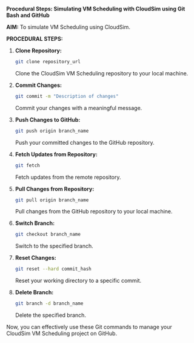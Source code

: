 **Procedural Steps: Simulating VM Scheduling with CloudSim using Git Bash and GitHub**

**AIM:**
To simulate VM Scheduling using CloudSim.

**PROCEDURAL STEPS:**

1. **Clone Repository:**
   ```bash
   git clone repository_url
   ```
   Clone the CloudSim VM Scheduling repository to your local machine.

2. **Commit Changes:**
   ```bash
   git commit -m "Description of changes"
   ```
   Commit your changes with a meaningful message.

3. **Push Changes to GitHub:**
   ```bash
   git push origin branch_name
   ```
   Push your committed changes to the GitHub repository.

4. **Fetch Updates from Repository:**
   ```bash
   git fetch
   ```
   Fetch updates from the remote repository.

5. **Pull Changes from Repository:**
   ```bash
   git pull origin branch_name
   ```
   Pull changes from the GitHub repository to your local machine.

6. **Switch Branch:**
   ```bash
   git checkout branch_name
   ```
   Switch to the specified branch.

7. **Reset Changes:**
   ```bash
   git reset --hard commit_hash
   ```
   Reset your working directory to a specific commit.

8. **Delete Branch:**
   ```bash
   git branch -d branch_name
   ```
   Delete the specified branch.

Now, you can effectively use these Git commands to manage your CloudSim VM Scheduling project on GitHub.
